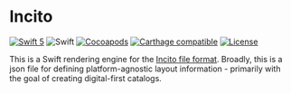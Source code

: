 # Incito

[![Swift 5](https://img.shields.io/badge/swift-5-ED523F.svg?style=flat)](https://swift.org/download/)
![Swift](https://github.com/tjek/incito-ios/workflows/Swift/badge.svg)
[![Cocoapods](https://img.shields.io/cocoapods/v/Incito.svg?style=flat)](http://cocoapods.org/pods/Incito)
[![Carthage compatible](https://img.shields.io/badge/Carthage-compatible-4BC51D.svg?style=flat)](https://github.com/Carthage/Carthage)
[![License](http://img.shields.io/badge/license-MIT-brightgreen.svg)](LICENSE.md)

This is a Swift rendering engine for the [Incito file format](https://github.com/tjek/incito). Broadly, this is a json file for defining platform-agnostic layout information - primarily with the goal of creating digital-first catalogs.
